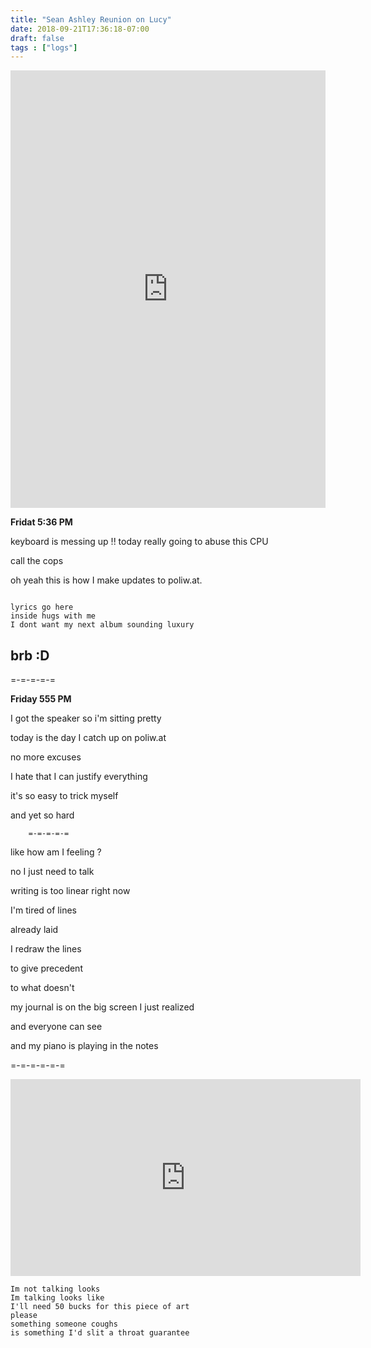 ```yaml
---
title: "Sean Ashley Reunion on Lucy"
date: 2018-09-21T17:36:18-07:00
draft: false
tags : ["logs"]
---
```





<iframe width="100%" height="700" scrolling="no" frameborder="no" allow="autoplay" src="https://w.soundcloud.com/player/?url=https%3A//api.soundcloud.com/tracks/503132730%3Fsecret_token%3Ds-OFlSA&color=%23222222&auto_play=false&hide_related=false&show_comments=true&show_user=true&show_reposts=false&show_teaser=true&visual=true"></iframe>

**Fridat 5:36 PM**

keyboard is messing up !!
today really going to abuse this CPU

call the cops

oh yeah this is how I make updates to poliw.at.

```

lyrics go here
inside hugs with me
I dont want my next album sounding luxury

```


## brb :D

=-=-=-=-=


**Friday 555 PM**

I got the speaker so i'm sitting pretty

today is the day I catch up on poliw.at

no more excuses

I hate that I can justify everything

it's so easy to trick myself

and yet so hard

        =-=-=-=-=


  like how am I feeling ?

  no I just need to talk

  writing is too linear right now

  I'm tired of lines

  already laid

  I redraw the lines

  to give precedent

  to what doesn't

  my journal is on the big screen I just realized

  and everyone can see

  and my piano is playing in the notes

  =-=-=-=-=-=


  <iframe width="560" height="315" src="https://www.youtube.com/embed/kcqryV1Mfjw" frameborder="0" allow="autoplay; encrypted-media" allowfullscreen></iframe>





  ```
  Im not talking looks
  Im talking looks like
  I'll need 50 bucks for this piece of art
  please
  something someone coughs
  is something I'd slit a throat guarantee
  ```
